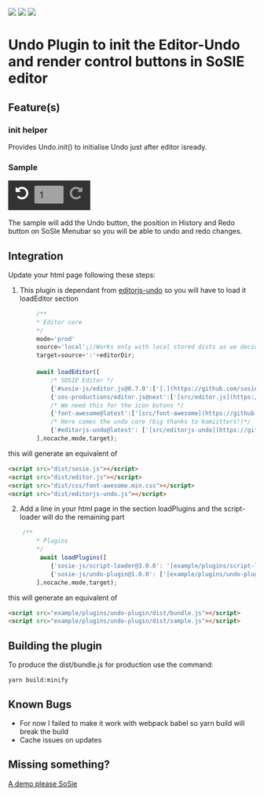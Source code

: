 ![](https://badgen.net/badge/SoS正/0.7.0/f2a) ![](https://badgen.net/badge/editor.js/v2.1.8/blue) ![](https://badgen.net/badge/plugin/v1.0.0/orange) 

# Undo Plugin to init the Editor-Undo and render control buttons in SoSIE editor

## Feature(s)

### init helper

Provides Undo.init() to initialise Undo just after editor isready.

### Sample 

![](undo_panel.png)

The sample will add the Undo button, the position in History and Redo button on SoSIe Menubar so you will be able to undo and redo changes.

## Integration

Update your html page following these steps:

1. This plugin is dependant from [editorjs-undo](https://github.com/kommitters/editorjs-undo) so you will have to load it loadEditor section

```js
        /**
        * Editor core
        */
        mode='prod'
        source='local';//Works only with local stored dists as we decided not to publish on npm
        target=source+':'+editorDir;
        
        await loadEditor([
            /* SOSIE Editor */
            {'#sosie-js/editor.js@0.7.0':['[.](https://github.com/sosie-js/editor.js)','dist/sosie.js']},
            {'sos-productions/editor.js@next':['[src/editor.js](https://github.com/sos-productions/editor.js)','../../dist/editor.js']},
            /* We need this for the icon butons */
            {'font-awesome@latest':['[src/font-awesome](https://github.com/FortAwesome/Font-Awesome/tree/fa-4)','../../dist/css/font-awesome.min.css']},
            /* Here comes the undo core (big thanks to komiitters!)*/
            {'#editorjs-undo@latest': ['[src/editorjs-undo](https://github.com/kommitters/editorjs-undo)','../../dist/editorjs-undo.js']}
        ],nocache,mode,target);
```

this will generate an equivalent of

```html
<script src="dist/sosie.js"></script>
<script src="dist/editor.js"></script>
<script src="dist/css/font-awesome.min.css"></script>
<script src="dist/editorjs-undo.js"></script>
```

2. Add a line in your html page in the section loadPlugins and the script-loader will do the remaining part

```js
    /**
        * Plugins
        */
         await loadPlugins([
            {'sosie-js/script-loader@3.0.0': '[example/plugins/script-loader](https://github.com/sosie-js/script-loader)'}, //virtual , already loaded we keep a version trace here
            {'sosie-js/undo-plugin@1.0.0': ['[example/plugins/undo-plugin](https://github.com/sosie-js/undo-plugin)',['dist/bundle.js','dist/sample.js']]},
        ],nocache,mode,target);
```

this will generate an equivalent of

```html
<script src="example/plugins/undo-plugin/dist/bundle.js"></script>
<script src="example/plugins/undo-plugin/dist/sample.js"></script>
```

## Building the plugin

To produce the dist/bundle.js for production use the command: 

```shell
yarn build:minify
```
## Known Bugs

- For now I failed to make it work with webpack babel so yarn build will break the build
- Cache issues on updates

## Missing something?

[A demo please SoSie](http://sosie.sos-productions.com/)
